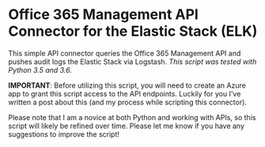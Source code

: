 # Office 365 Management API Connector for the Elastic Stack (ELK)

This simple API connector queries the Office 365 Management API and pushes audit logs the Elastic Stack via Logstash. *This script was tested with Python 3.5 and 3.6.*

**IMPORTANT**: Before utilizing this script, you will need to create an Azure app to grant this script access to the API endpoints. Luckily for you I've written a post about this (and my process while scripting this connector).

Please note that I am a novice at both Python and working with APIs, so this script will likely be refined over time. Please let me know if you have any suggestions to improve the script!

